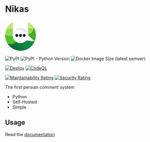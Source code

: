 # Nikas

![logo](nikas/img/logo.png)

![PyPI](https://img.shields.io/pypi/v/nikas?label=Version) ![PyPI - Python Version](https://img.shields.io/pypi/pyversions/nikas) ![Docker Image Size (latest semver)](https://img.shields.io/docker/image-size/nikasproject/server)

[![Deploy](https://github.com/Nikas-Project/Server/actions/workflows/deploy.yml/badge.svg)](https://github.com/Nikas-Project/Server/actions/workflows/deploy.yml) [![CodeQL](https://github.com/Nikas-Project/Server/actions/workflows/codeql-analysis.yml/badge.svg)](https://github.com/Nikas-Project/Server/actions/workflows/codeql-analysis.yml)

[![Maintainability Rating](https://sonarcloud.io/api/project_badges/measure?project=Nikas-Project_Server&metric=sqale_rating)](https://sonarcloud.io/dashboard?id=Nikas-Project_Server) [![Security Rating](https://sonarcloud.io/api/project_badges/measure?project=Nikas-Project_Server&metric=security_rating)](https://sonarcloud.io/dashboard?id=Nikas-Project_Server)

The first persian comment system

-   Python
-   Self-Hosted
-   Simple

## Usage

Read the [documentation](https://docs.nikasproject.ir/)
